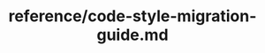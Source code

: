 ---
title: reference/code-style-migration-guide.md
showAuthorInfo: false
redirect_path: https://kotlinlang.org/docs/code-style-migration-guide.html
---